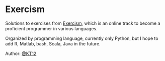 # Exercism

Solutions to exercises from [Exercism](http://exercism.io/), which is an online track to become a proficient programmer in various languages.

Organized by programming language, currently only Python, but I hope to add R, Matlab, bash, Scala, Java in the future.

Author: [@KT12](https://github.com/KT12)